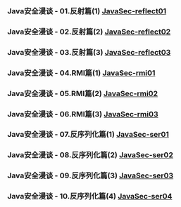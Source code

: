 ### Java安全漫谈 - 01.反射篇(1)  [JavaSec-reflect01](https://github.com/decrypt0n/JavaSec-reflect01)
### Java安全漫谈 - 02.反射篇(2)  [JavaSec-reflect02](https://github.com/decrypt0n/JavaSec-reflect02)
### Java安全漫谈 - 03.反射篇(3)  [JavaSec-reflect03](https://github.com/decrypt0n/JavaSec-reflect03)
### Java安全漫谈 - 04.RMI篇(1)  [JavaSec-rmi01](https://github.com/decrypt0n/JavaSec-rmi01)
### Java安全漫谈 - 05.RMI篇(2)  [JavaSec-rmi02](https://github.com/decrypt0n/JavaSec-rmi02)
### Java安全漫谈 - 06.RMI篇(3)  [JavaSec-rmi03](https://github.com/decrypt0n/JavaSec-rmi03)
### Java安全漫谈 - 07.反序列化篇(1)  [JavaSec-ser01](https://github.com/decrypt0n/JavaSec-ser01)
### Java安全漫谈 - 08.反序列化篇(2)  [JavaSec-ser02](https://github.com/decrypt0n/JavaSec-ser02)
### Java安全漫谈 - 09.反序列化篇(3)  [JavaSec-ser03](https://github.com/decrypt0n/JavaSec-ser03)
### Java安全漫谈 - 10.反序列化篇(4)  [JavaSec-ser04](https://github.com/decrypt0n/JavaSec-ser04)
